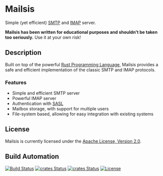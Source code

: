 # Mailsis

Simple (yet efficient) [SMTP](https://datatracker.ietf.org/doc/html/rfc5321) and [IMAP](https://datatracker.ietf.org/doc/html/rfc3501) server.

**Mailsis has been written for educational purposes and shouldn't be taken too seriously.** Use it at your own risk!

## Description

Built on top of the powerful [Rust Programming Language](https://www.rust-lang.org/), Mailsis provides a safe and efficient implementation of the classic SMTP and IMAP protocols.

### Features

- Simple and efficient SMTP server
- Powerful IMAP server
- Authentication with [SASL](https://datatracker.ietf.org/doc/html/rfc4422)
- Mailbox storage, with support for multiple users
- File-system based, allowing for easy integration with existing systems

## License

Mailsis is currently licensed under the [Apache License, Version 2.0](http://www.apache.org/licenses/).

## Build Automation

[![Build Status](https://github.com/joamag/mailsis/workflows/Main%20Workflow/badge.svg)](https://github.com/joamag/mailsis/actions)
[![crates Status](https://img.shields.io/crates/v/mailsis-smtp)](https://crates.io/crates/mailsis-smtp)
[![crates Status](https://img.shields.io/crates/v/mailsis-imap)](https://crates.io/crates/mailsis-imap)
[![License](https://img.shields.io/badge/license-Apache%202.0-blue.svg)](https://www.apache.org/licenses/)
